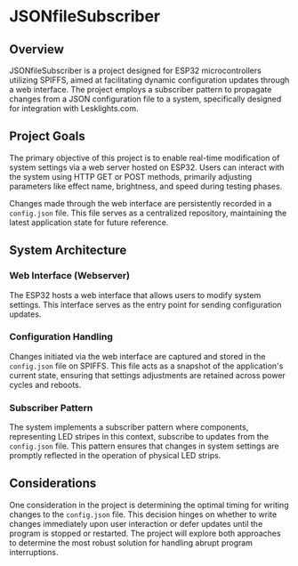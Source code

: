 # JSONfileSubscriber

## Overview

JSONfileSubscriber is a project designed for ESP32 microcontrollers utilizing SPIFFS, aimed at facilitating dynamic configuration updates through a web interface. The project employs a subscriber pattern to propagate changes from a JSON configuration file to a system, specifically designed for integration with Lesklights.com.

## Project Goals

The primary objective of this project is to enable real-time modification of system settings via a web server hosted on ESP32. Users can interact with the system using HTTP GET or POST methods, primarily adjusting parameters like effect name, brightness, and speed during testing phases.

Changes made through the web interface are persistently recorded in a `config.json` file. This file serves as a centralized repository, maintaining the latest application state for future reference.

## System Architecture

### Web Interface (Webserver)

The ESP32 hosts a web interface that allows users to modify system settings. This interface serves as the entry point for sending configuration updates.

### Configuration Handling

Changes initiated via the web interface are captured and stored in the `config.json` file on SPIFFS. This file acts as a snapshot of the application's current state, ensuring that settings adjustments are retained across power cycles and reboots.

### Subscriber Pattern

The system implements a subscriber pattern where components, representing LED stripes in this context, subscribe to updates from the `config.json` file. This pattern ensures that changes in system settings are promptly reflected in the operation of physical LED strips.

## Considerations

One consideration in the project is determining the optimal timing for writing changes to the `config.json` file. This decision hinges on whether to write changes immediately upon user interaction or defer updates until the program is stopped or restarted. The project will explore both approaches to determine the most robust solution for handling abrupt program interruptions.

